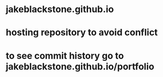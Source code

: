 # jakeblackstone.github.io

# hosting repository to avoid conflict
# to see commit history go to jakeblackstone.github.io/portfolio
